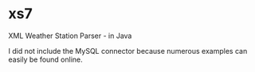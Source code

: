 # xs7
XML Weather Station Parser - in Java

I did not include the MySQL connector because numerous examples can easily be found online.
